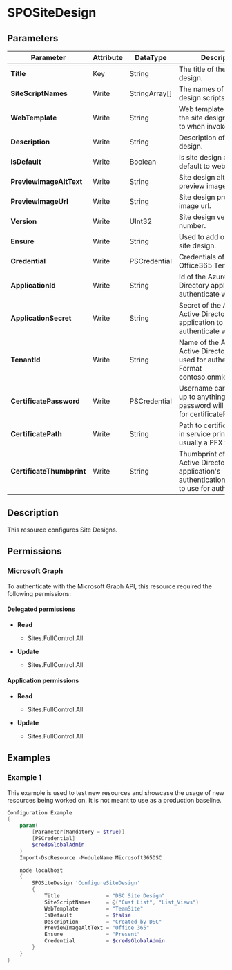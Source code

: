 ﻿# SPOSiteDesign

## Parameters

| Parameter | Attribute | DataType | Description | Allowed Values |
| --- | --- | --- | --- | --- |
| **Title** | Key | String | The title of the site design. | |
| **SiteScriptNames** | Write | StringArray[] | The names of the site design scripts. | |
| **WebTemplate** | Write | String | Web template to which the site design is applied to when invoked. | `CommunicationSite`, `TeamSite`, `GrouplessTeamSite` |
| **Description** | Write | String | Description of site design. | |
| **IsDefault** | Write | Boolean | Is site design applied by default to web templates. | |
| **PreviewImageAltText** | Write | String | Site design alternate preview image text. | |
| **PreviewImageUrl** | Write | String | Site design preview image url. | |
| **Version** | Write | UInt32 | Site design version number. | |
| **Ensure** | Write | String | Used to add or remove site design. | `Present`, `Absent` |
| **Credential** | Write | PSCredential | Credentials of the Office365 Tenant Admin. | |
| **ApplicationId** | Write | String | Id of the Azure Active Directory application to authenticate with. | |
| **ApplicationSecret** | Write | String | Secret of the Azure Active Directory application to authenticate with. | |
| **TenantId** | Write | String | Name of the Azure Active Directory tenant used for authentication. Format contoso.onmicrosoft.com | |
| **CertificatePassword** | Write | PSCredential | Username can be made up to anything but password will be used for certificatePassword | |
| **CertificatePath** | Write | String | Path to certificate used in service principal usually a PFX file. | |
| **CertificateThumbprint** | Write | String | Thumbprint of the Azure Active Directory application's authentication certificate to use for authentication. | |

## Description

This resource configures Site Designs.

## Permissions

### Microsoft Graph

To authenticate with the Microsoft Graph API, this resource required the following permissions:

#### Delegated permissions

- **Read**

    - Sites.FullControl.All

- **Update**

    - Sites.FullControl.All

#### Application permissions

- **Read**

    - Sites.FullControl.All

- **Update**

    - Sites.FullControl.All

## Examples

### Example 1

This example is used to test new resources and showcase the usage of new resources being worked on.
It is not meant to use as a production baseline.

```powershell
Configuration Example
{
    param(
        [Parameter(Mandatory = $true)]
        [PSCredential]
        $credsGlobalAdmin
    )
    Import-DscResource -ModuleName Microsoft365DSC

    node localhost
    {
        SPOSiteDesign 'ConfigureSiteDesign'
        {
            Title               = "DSC Site Design"
            SiteScriptNames     = @("Cust List", "List_Views")
            WebTemplate         = "TeamSite"
            IsDefault           = $false
            Description         = "Created by DSC"
            PreviewImageAltText = "Office 365"
            Ensure              = "Present"
            Credential          = $credsGlobalAdmin
        }
    }
}
```


